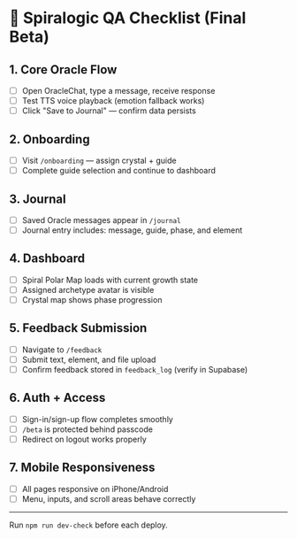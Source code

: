 # 🧪 Spiralogic QA Checklist (Final Beta)

## 1. Core Oracle Flow
- [ ] Open OracleChat, type a message, receive response
- [ ] Test TTS voice playback (emotion fallback works)
- [ ] Click "Save to Journal" — confirm data persists

## 2. Onboarding
- [ ] Visit `/onboarding` — assign crystal + guide
- [ ] Complete guide selection and continue to dashboard

## 3. Journal
- [ ] Saved Oracle messages appear in `/journal`
- [ ] Journal entry includes: message, guide, phase, and element

## 4. Dashboard
- [ ] Spiral Polar Map loads with current growth state
- [ ] Assigned archetype avatar is visible
- [ ] Crystal map shows phase progression

## 5. Feedback Submission
- [ ] Navigate to `/feedback`
- [ ] Submit text, element, and file upload
- [ ] Confirm feedback stored in `feedback_log` (verify in Supabase)

## 6. Auth + Access
- [ ] Sign-in/sign-up flow completes smoothly
- [ ] `/beta` is protected behind passcode
- [ ] Redirect on logout works properly

## 7. Mobile Responsiveness
- [ ] All pages responsive on iPhone/Android
- [ ] Menu, inputs, and scroll areas behave correctly

---

Run `npm run dev-check` before each deploy.
